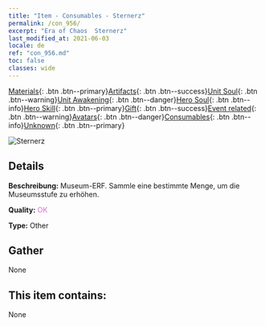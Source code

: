 ```yaml
---
title: "Item - Consumables - Sternerz"
permalink: /con_956/
excerpt: "Era of Chaos  Sternerz"
last_modified_at: 2021-06-03
locale: de
ref: "con_956.md"
toc: false
classes: wide
---
```

 [Materials](/ItemsDE/){: .btn .btn--primary}[Artifacts](/ItemsDE/Artifacts/){: .btn .btn--success}[Unit Soul](/ItemsDE/UnitSoul/){: .btn .btn--warning}[Unit Awakening](/ItemsDE/UnitAwakening/){: .btn .btn--danger}[Hero Soul](/ItemsDE/HeroSoul/){: .btn .btn--info}[Hero Skill](/ItemsDE/HeroSkill/){: .btn .btn--primary}[Gift](/ItemsDE/Gift/){: .btn .btn--success}[Event related](/ItemsDE/Events/){: .btn .btn--warning}[Avatars](/ItemsDE/Avatars/){: .btn .btn--danger}[Consumables](/ItemsDE/Consumables/){: .btn .btn--info}[Unknown](/ItemsDE/Unknown/){: .btn .btn--primary}

 ![Sternerz](/images/t/i_40051.png)

## Details
 **Beschreibung:** Museum-ERF. Sammle eine bestimmte Menge, um die Museumsstufe zu erhöhen.

 **Quality:** <span style="color: #DA70D6">OK</span>

 **Type:** Other

## Gather

  None

## This item contains:

  None


